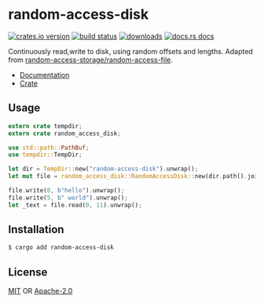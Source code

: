 # random-access-disk
[![crates.io version][1]][2] [![build status][3]][4]
[![downloads][5]][6] [![docs.rs docs][7]][8]

Continuously read,write to disk, using random offsets and lengths. Adapted from
[random-access-storage/random-access-file](https://github.com/random-access-storage/random-access-file/).

- [Documentation][8]
- [Crate][2]

## Usage
```rust
extern crate tempdir;
extern crate random_access_disk;

use std::path::PathBuf;
use tempdir::TempDir;

let dir = TempDir::new("random-access-disk").unwrap();
let mut file = random_access_disk::RandomAccessDisk::new(dir.path().join("README.db"));

file.write(0, b"hello").unwrap();
file.write(5, b" world").unwrap();
let _text = file.read(0, 11).unwrap();
```

## Installation
```sh
$ cargo add random-access-disk
```

## License
[MIT](./LICENSE-MIT) OR [Apache-2.0](./LICENSE-APACHE)

[1]: https://img.shields.io/crates/v/random-access-disk.svg?style=flat-square
[2]: https://crates.io/crate/random-access-disk
[3]: https://img.shields.io/travis/datrs/random-access-disk.svg?style=flat-square
[4]: https://travis-ci.org/datrs/random-access-disk
[5]: https://img.shields.io/crates/d/random-access-disk.svg?style=flat-square
[6]: https://crates.io/crates/random-access-disk
[7]: https://docs.rs/random-access-disk/badge.svg
[8]: https://docs.rs/random-access-disk
